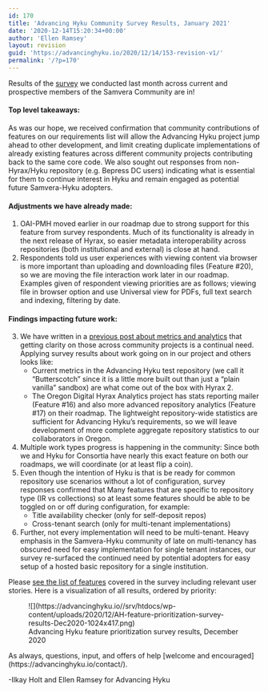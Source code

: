 ```yaml
---
id: 170
title: 'Advancing Hyku Community Survey Results, January 2021'
date: '2020-12-14T15:20:34+00:00'
author: 'Ellen Ramsey'
layout: revision
guid: 'https://advancinghyku.io/2020/12/14/153-revision-v1/'
permalink: '/?p=170'
---
```


Results of the [survey](https://advancinghyku.io/2020/11/05/advancing-hyku-at-samvera-connect-2020-your-vote-matters/) we conducted last month across current and prospective members of the Samvera Community are in!

#### Top level takeaways:

As was our hope, we received confirmation that community contributions of features on our requirements list will allow the Advancing Hyku project jump ahead to other development, and limit creating duplicate implementations of already existing features across different community projects contributing back to the same core code. We also sought out responses from non-Hyrax/Hyku repository (e.g. Bepress DC users) indicating what is essential for them to continue interest in Hyku and remain engaged as potential future Samvera-Hyku adopters.

#### Adjustments we have already made:

1. OAI-PMH moved earlier in our roadmap due to strong support for this feature from survey respondents. Much of its functionality is already in the next release of Hyrax, so easier metadata interoperability across repositories (both institutional and external) is close at hand.
2. Respondents told us user experiences with viewing content via browser is more important than uploading and downloading files (Feature #20), so we are moving the file interaction work later in our roadmap. Examples given of respondent viewing priorities are as follows; viewing file in browser option and use Universal view for PDFs, full text search and indexing, filtering by date.

#### Findings impacting future work:

3. We have written in a [previous post about metrics and analytics](https://advancinghyku.io/2020/09/18/project-update-september-2020/) that getting clarity on those across community projects is a continual need. Applying survey results about work going on in our project and others looks like:
    - Current metrics in the Advancing Hyku test repository (we call it “Butterscotch” since it is a little more built out than just a “plain vanilla” sandbox) are what come out of the box with Hyrax 2.
    - The Oregon Digital Hyrax Analytics project has stats reporting mailer (Feature #16) and also more advanced repository analytics (Feature #17) on their roadmap. The lightweight repository-wide statistics are sufficient for Advancing Hyku’s requirements, so we will leave development of more complete aggregate repository statistics to our collaborators in Oregon.
4. Multiple work types progress is happening in the community: Since both we and Hyku for Consortia have nearly this exact feature on both our roadmaps, we will coordinate (or at least flip a coin).
5. Even though the intention of Hyku is that is be ready for common repository use scenarios without a lot of configuration, survey responses confirmed that Many features that are specific to repository type (IR vs collections) so at least some features should be able to be toggled on or off during configuration, for example:
    - Title availability checker (only for self-deposit repos)
    - Cross-tenant search (only for multi-tenant implementations)
6. Further, not every implementation will need to be multi-tenant. Heavy emphasis in the Samvera-Hyku community of late on multi-tenancy has obscured need for easy implementation for single tenant instances, our survey re-surfaced the continued need by potential adopters for easy setup of a hosted basic repository for a single institution.

Please [see the list of features](https://docs.google.com/document/d/1efJN_K0zmjeeHyzuojeV5fb05pJdd5-qcmNyVCfAYeM/edit?usp=sharing) covered in the survey including relevant user stories. Here is a visualization of all results, ordered by priority:

<div class="wp-block-image"><figure class="aligncenter size-large">![](https://advancinghyku.io//srv/htdocs/wp-content/uploads/2020/12/AH-feature-prioritization-survey-results-Dec2020-1024x417.png)<figcaption>Advancing Hyku feature prioritization survey results, December 2020</figcaption></figure></div>As always, questions, input, and offers of help [welcome and encouraged](https://advancinghyku.io/contact/).

-Ilkay Holt and Ellen Ramsey for Advancing Hyku